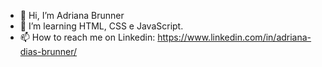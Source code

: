 - 👋 Hi, I’m Adriana Brunner
- 🌱 I’m learning HTML, CSS e JavaScript.
- 📫 How to reach me on Linkedin: https://www.linkedin.com/in/adriana-dias-brunner/

<!---
adrianabrunner/adrianabrunner is a ✨ special ✨ repository because its `README.md` (this file) appears on your GitHub profile.
You can click the Preview link to take a look at your changes.
--->
